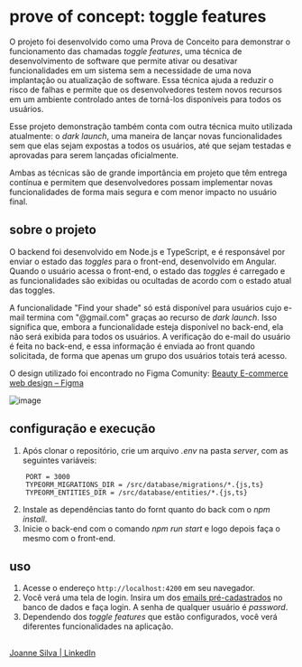 # prove of concept: toggle features

O projeto foi desenvolvido como uma Prova de Conceito para demonstrar o funcionamento das chamadas *toggle features*, uma técnica de desenvolvimento de software que permite ativar ou desativar funcionalidades em um sistema sem a necessidade de uma nova implantação ou atualização de software. Essa técnica ajuda a reduzir o risco de falhas e permite que os desenvolvedores testem novos recursos em um ambiente controlado antes de torná-los disponíveis para todos os usuários. 

Esse projeto demonstração também conta com outra técnica muito utilizada atualmente: o *dark launch*, uma maneira de lançar novas funcionalidades sem que elas sejam expostas a todos os usuários, até que sejam testadas e aprovadas para serem lançadas oficialmente.

Ambas as técnicas são de grande importância em projeto que têm entrega contínua e permitem que desenvolvedores possam implementar novas funcionalidades de forma mais segura e com menor impacto no usuário final.


## sobre o projeto 
O backend foi desenvolvido em Node.js e TypeScript, e é responsável por enviar o estado das *toggles* para o front-end, desenvolvido em Angular. Quando o usuário acessa o front-end, o estado das *toggles* é carregado e as funcionalidades são exibidas ou ocultadas de acordo com o estado atual das toggles.

A funcionalidade "Find your shade" só está disponível para usuários cujo e-mail termina com "@gmail.com" graças ao recurso de *dark launch*. Isso significa que, embora a funcionalidade esteja disponível no back-end, ela não será exibida para todos os usuários. A verificação do e-mail do usuário é feita no back-end, e essa informação é enviada ao front quando solicitada, de forma que apenas um grupo dos usuários totais terá acesso. 

O design utilizado foi encontrado no Figma Comunity: [Beauty E-commerce web design – Figma](https://www.figma.com/community/file/1109103056378384650)

![image](https://user-images.githubusercontent.com/36765523/236732054-437e2795-0264-46f0-a22b-26ccfa0e9494.png)

## configuração e execução
1. Após clonar o repositório, crie um arquivo *.env* na pasta *server*, com as seguintes variáveis:
```
    PORT = 3000
    TYPEORM_MIGRATIONS_DIR = /src/database/migrations/*.{js,ts}
    TYPEORM_ENTITIES_DIR = /src/database/entities/*.{js,ts}
```
2. Instale as dependências tanto do fornt quanto do back com o *npm install*.
3. Inicie o back-end com o comando *npm run start* e logo depois faça o mesmo com o front-end. 

## uso

1.  Acesse o endereço `http://localhost:4200` em seu navegador.
2.  Você verá uma tela de login. Insira um dos [emails pré-cadastrados](https://github.com/joannegs/feature-toggles/blob/master/server/src/database/migrations/1677735705328-SeedUsers.ts) no banco de dados e faça login. A senha de qualquer usuário é *password*.
3.  Dependendo dos *toggle features* que estão configurados, você verá diferentes funcionalidades na aplicação. 
   
 ##

[Joanne Silva | LinkedIn](https://www.linkedin.com/in/joanne-silva-485077160/)


